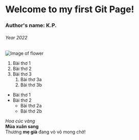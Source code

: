 # Welcome to my first Git Page!

### Author's name: K.P.

###### Year 2022

![Image of flower](https://flowershop.com.vn/wp-content/uploads/2020/09/y-nghia-hoa-cuc-dai-doa-3-min.jpg)

1. Bài thơ 1
2. Bài thơ 2
3. Bài thơ 3
   1. Bài thơ 3a
   2. Bài thơ 3b

* Bài thơ 1
* Bài thơ 2
  * Bài thơ 2a
  * Bài thơ 2b

*Hoa cúc vàng* <br>
**Mùa xuân sang** <br>
Thương **mẹ già** đang vò võ mong chờ!
